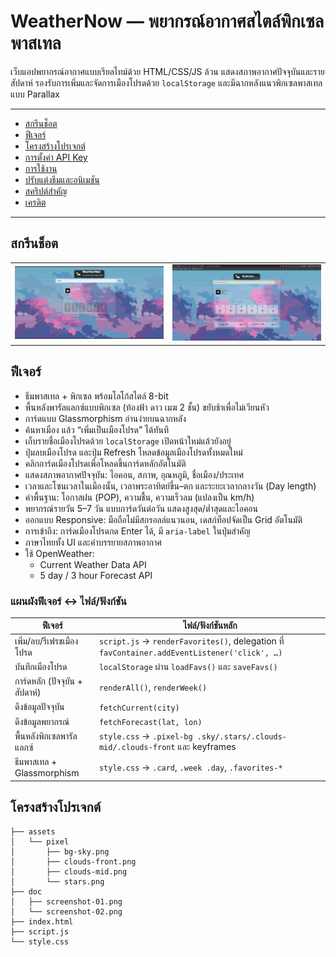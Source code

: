 # WeatherNow — พยากรณ์อากาศสไตล์พิกเซลพาสเทล

เว็บแอปพยากรณ์อากาศแบบเรียลไทม์ด้วย HTML/CSS/JS ล้วน แสดงสภาพอากาศปัจจุบันและรายสัปดาห์ รองรับการเพิ่มและจัดการเมืองโปรดด้วย `localStorage` และมีฉากหลังแนวพิกเซลพาสเทลแบบ Parallax

---

- [สกรีนช็อต](#สกรีนช็อต)
- [ฟีเจอร์](#ฟีเจอร์)
- [โครงสร้างโปรเจกต์](#โครงสร้างโปรเจกต์)
- [การตั้งค่า API Key](#การตั้งค่า-api-key)
- [การใช้งาน](#การใช้งาน)
- [ปรับแต่งธีมและอนิเมชัน](#ปรับแต่งธีมและอนิเมชัน)
- [สคริปต์สำคัญ](#สคริปต์สำคัญ)
- [เครดิต](#เครดิต)

---


<h2>สกรีนช็อต</h2>

<table>
  <tr>
    <td><img src="doc/screenshot-01.png" alt="หน้าหลัก" width="600"></td>
    <td><img src="doc/screenshot-02.png" alt="รายการเมืองโปรด" width="600"></td>
  </tr>
</table>

## ฟีเจอร์

- ธีมพาสเทล + พิกเซล พร้อมโลโก้สไตล์ 8-bit
- พื้นหลังพารัลแลกซ์แบบพิกเซล (ท้องฟ้า ดาว เมฆ 2 ชั้น) ขยับช้าเพื่อไม่เวียนหัว
- การ์ดแบบ Glassmorphism อ่านง่ายบนฉากหลัง
- ค้นหาเมือง แล้ว “เพิ่มเป็นเมืองโปรด” ได้ทันที
- เก็บรายชื่อเมืองโปรดด้วย `localStorage` เปิดหน้าใหม่แล้วยังอยู่
- ปุ่มลบเมืองโปรด และปุ่ม Refresh โหลดข้อมูลเมืองโปรดทั้งหมดใหม่
- คลิกการ์ดเมืองโปรดเพื่อโหลดขึ้นการ์ดหลักอัตโนมัติ
- แสดงสภาพอากาศปัจจุบัน: ไอคอน, สภาพ, อุณหภูมิ, ชื่อเมือง/ประเทศ
- เวลาและโซนเวลาในเมืองนั้น, เวลาพระอาทิตย์ขึ้น–ตก และระยะเวลากลางวัน (Day length)
- ค่าพื้นฐาน: โอกาสฝน (POP), ความชื้น, ความเร็วลม (แปลงเป็น km/h)
- พยากรณ์รายวัน 5–7 วัน แบบการ์ดวันต่อวัน แสดงสูงสุด/ต่ำสุดและไอคอน
- ออกแบบ Responsive: มือถือไม่มีสกรอลล์แนวนอน, เดสก์ท็อปจัดเป็น Grid อัตโนมัติ
- การเข้าถึง: การ์ดเมืองโปรดกด Enter ได้, มี `aria-label` ในปุ่มสำคัญ
- ภาษาไทยทั้ง UI และคำบรรยายสภาพอากาศ
- ใช้ OpenWeather:
  - Current Weather Data API
  - 5 day / 3 hour Forecast API

### แผนผังฟีเจอร์ ↔ ไฟล์/ฟังก์ชัน

| ฟีเจอร์ | ไฟล์/ฟังก์ชันหลัก |
|---|---|
| เพิ่ม/ลบ/รีเฟรชเมืองโปรด | `script.js` → `renderFavorites()`, delegation ที่ `favContainer.addEventListener('click', …)` |
| บันทึกเมืองโปรด | `localStorage` ผ่าน `loadFavs()` และ `saveFavs()` |
| การ์ดหลัก (ปัจจุบัน + สัปดาห์) | `renderAll()`, `renderWeek()` |
| ดึงข้อมูลปัจจุบัน | `fetchCurrent(city)` |
| ดึงข้อมูลพยากรณ์ | `fetchForecast(lat, lon)` |
| พื้นหลังพิกเซลพารัลแลกซ์ | `style.css` → `.pixel-bg .sky/.stars/.clouds-mid/.clouds-front` และ keyframes |
| ธีมพาสเทล + Glassmorphism | `style.css` → `.card`, `.week .day`, `.favorites-*` |

## โครงสร้างโปรเจกต์

```text
├── assets
│   └── pixel
│       ├── bg-sky.png
│       ├── clouds-front.png
│       ├── clouds-mid.png
│       └── stars.png
├── doc
│   ├── screenshot-01.png
│   └── screenshot-02.png
├── index.html
├── script.js
└── style.css





